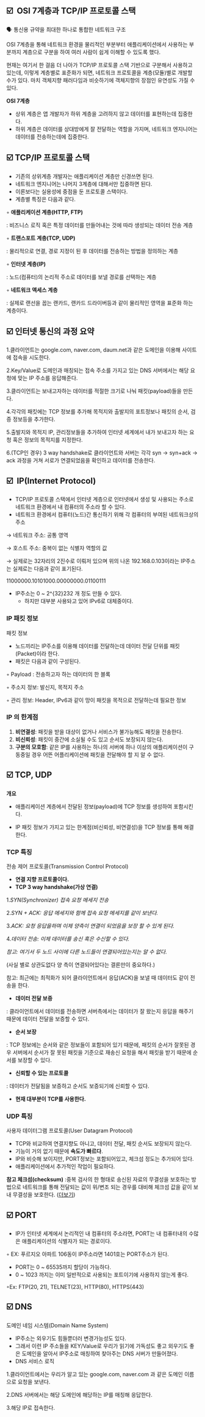 ## ☑️  **OSI 7계층과 TCP/IP 프로토콜 스택**



<aside>
🗣 통신용 규약을 최대한 하나로 통합한 네트워크 구조

</aside>

OSI 7계층을 통해 네트워크 환경을 물리적인 부분부터 애플리케이션에서 사용하는 부분까지 계층으로 구분을 하여 여러 사람이 쉽게 이해할 수 있도록 했다.

현재는 여기서 한 걸음 더 나아가 TCP/IP 프로토콜 스택 기반으로 구분해서 사용하고 있는데, 이렇게 계층별로 표준화가 되면,  네트워크 프로토콜을 계층(모듈)별로 개발할 수가 있다. 마치 객체지향 패러다임과 비슷하기에 객체지향의 장점인 유연성도 가질 수 있다.

****OSI 7계층****


- 상위 계층은 앱 개발자가 하위 계층을 고려하지 않고 데이터를 표현하는데 집중한다.
- 하위 계층은 데이터를 상대방에게 잘 전달하는 역할을 가지며, 네트워크 엔지니어는 데이터를 전송하는데에 집중한다.

## ☑️ ****TCP/IP 프로토콜 스택****


- 기존의 상위계층 개발자는 애플리케이션 계층만 신경쓰면 된다.
- 네트워크 엔지니어는 나머지 3계층에 대해서만 집중하면 된다.
- 이론보다는 실용성에 중점을 둔 프로토콜 스택이다.
- 계층별 특징은 다음과 같다.

◦ **애플리케이션 계층(HTTP, FTP)**

: 비즈니스 로직 혹은 특정 데이터를 만들어내는 것에 따라 생성되는 데이터 전송 계층

◦ **트랜스포트 계층(TCP, UDP)**

: 물리적으로 연결, 경로 지정이 된 후 데이터를 전송하는 방법을 정의하는 계층

◦ **인터넷 계층(IP)**

: 노드(컴퓨터)의 논리적 주소로 데이터를 보낼 경로를 선택하는 계층

◦ **네트워크 액세스 계층**

: 실제로 랜선을 꼽는 랜카드, 랜카드 드라이버등과 같이 물리적인 영역을 표준화 하는 계층이다.

## ☑️ **인터넷 통신의 과정 요약**

1.클라이언트는 google.com, naver.com, daum.net과 같은 도메인을 이용해 사이트에 접속을 시도한다.

2.Key/Value로 도메인과 매칭되는 접속 주소를 가지고 있는 DNS 서버에서는 해당 요청에 맞는 IP 주소를 응답해준다.

3.클라이언트는 보내고자하는 데이터를 적절한 크기로 나눠 패킷(payload)들을 만든다.

4.각각의 패킷에는 TCP 정보를 추가해 목적지와 출발지의 포트정보나 패킷의 순서, 검증 정보등을 추가한다.

5.출발지와 목적지 IP, 관리정보들을 추가하여 인터넷 세계에서 내가 보내고자 하는 요청 혹은 정보의 목적지를 지정한다.

6.(TCP인 경우) 3 way handshake로 클라이언트와 서버는 각각 syn → syn+ack → ack 과정을 거쳐 서로가 연결되었음을 확인하고 데이터를 전송한다.

## ☑️  **IP(Internet Protocol)**

- TCP/IP 프로토콜 스택에서 인터넷 계층으로 인터넷에서 생성 및 사용되는 주소로 네트워크 환경에서 내 컴퓨터의 주소라 할 수 있다.
- 네트워크 환경에서 컴퓨터(노드)간 통신하기 위해 각 컴퓨터의 부여된 네트워크상의 주소



→ 네트워크 주소: 공통 영역

→ 호스트 주소: 중복이 없는 식별자 역할의 값

→ 실제로는 32자리의 2진수로 이뤄저 있으며 위의 나온 192.168.0.103이라는 IP주소는 실제로는 다음과 같이 표기된다.



11000000.10101000.00000000.01100111

- IP주소는 0 ~ 2^{32}232 개 정도 만들 수 있다.
    - 하지만 대부분 사용돠고 있어 IPv6로 대체중이다.

### ****IP 패킷 정보****


패킷 정보

- 노드끼리는 IP주소를 이용해 데이터를 전달하는데 데이터 전달 단위를 패킷(Packet)이라 한다.
- 패킷은 다음과 같이 구성된다.

◦ Payload : 전송하고자 하는 데이터의 한 블록

◦ 주소지 정보: 발신지, 목적지 주소

◦ 관리 정보: Header, IPv6과 같이 망이 패킷을 목적으로 전달하는데 필요한 정보

### ****IP 의 한계점****

1. **비연결성**: 패킷을 받을 대상이 없거나 서비스가 불가능해도 패킷을 전송한다.
2. **비신뢰성**: 패킷이 중간에 소실될 수도 있고 순서도 보장되지 않는다.
3. **구분의 모호함**: 같은 IP를 사용하는 하나의 서버에 하나 이상의 애플리케이션이 구동중일 경우 어뜬 어플리케이션에 패킷을 전달해야 할 지 알 수 없다.

## ☑️ **TCP, UDP**

****개요****

- 애플리케이션 계층에서 전달된 정보(payload)에 TCP 정보를 생성하여 포함시킨다.



- IP 패킷 정보가 가지고 있는 한계점(비신뢰성, 비연결성)을 TCP 정보를 통해 해결한다.



### ****TCP 특징****



전송 제어 프로토콜(Transmission Control Protocol)

- **연결 지향 프로토콜이다.**
- **TCP 3 way handshake(가상 연결)**



1.*SYN(Synchronizer) 접속 요청 메세지 전송*

2.*SYN + ACK: 응답 메세지와 함께 접속 요청 메세지를 같이 보낸다.*

3.*ACK: 요청 응답을하며 이제 양측이 연결이 되었음을 보장 할 수 있게 된다.*

4.*데이터 전송: 이제 데이터를 송신 혹은 수신할 수 있다.*

*참고: 여기서 두 노드 사이에 다른 노드들이 연결되어있는지는 알 수 없다.*



(사실 별로 상관도없다 양 측이 연결되어있다는 결론만이 중요하다.)


참고: 최근에는 최적화가 되어 클라이언트에서 응답(ACK)을 보낼 때 데이터도 같이 전송을 한다.

- **데이터 전달 보증**

: 클라이언트에서 데이터를 전송하면 서버측에서는 데이터가 잘 왔는지 응답을 해주기 때문에 데이터 전달을 보증할 수 있다.

- **순서 보장**

: TCP 정보에는 순서와 같은 정보들이 포함되어 있기 때문에,  패킷의 순서가 잘못된 경우 서버에서 순서가 잘 못된 패킷을 기준으로 재송신 요청을 해서 패킷을 받기 때문에 순서를 보장할 수 있다.

- **신뢰할 수 있는 프로토콜**

: 데이터가 전달됨을 보증하고 순서도 보증되기에 신뢰할 수 있다.

- **현재 대부분이 TCP를 사용한다.**

### ****UDP 특징****



사용자 데이터그램 프로토콜(User Datagram Protocol)

- TCP와 비교하여 연결지향도 아니고, 데이터 전달, 패킷 순서도 보장되지 않는다.
- 기능이 거의 없기 때문에 **속도가 빠르다**.
- IP와 비슷해 보이지만, PORT정보는 포함되어있고, 체크섬 정도는 추가되어 있다.
- 애플리케이션에서 추가적인 작업이 필요하다.

****참고 
체크섬(checksum)**** :중복 검사의 한 형태로 송신된 자료의 무결성을 보호하는 방법으로 네트워크를 통해 전달되는 값이 위/변조 되는 경우를 대비해 체크섬 값을 같이 보내 무결성을 보호한다. ([더보기](https://ko.wikipedia.org/wiki/%EC%B2%B4%ED%81%AC%EC%84%AC))


## ☑️ **PORT**

- IP가 인터넷 세계에서 논리적인 내 컴퓨터의 주소라면, PORT는 내 컴퓨터내의 수많은 애플리케이션의 식별자가 되는 경로이다.

◦ EX: 푸르지오 아파트 106동이 IP주소라면 1401호는 PORT주소가 된다.

- PORT는 0 ~ 65535까지 할당이 가능하다.
- 0 ~ 1023 까지는 이미 일반적으로 사용되는 포트이기에 사용하지 않는게 좋다.

◦Ex: FTP(20, 21), TELNET(23), HTTP(80), HTTPS(443)

## ☑️ **DNS**



도메인 네임 시스템(Domain Name System)

- IP주소는 외우기도 힘들뿐더러 변경가능성도 있다.
- 그래서 이런 IP 주소들을 KEY/Value로 우리가 읽기에 가독성도 좋고 외우기도 좋은 도메인을 알아서 IP주소로 매칭하여 찾아주는 DNS 서버가 만들어졌다.
- DNS 서비스 로직


1.클라이언트에서는 우리가 알고 있는 google.com, naver.com 과 같은 도메인 이름으로 요청을 보낸다.

2.DNS 서버에서는 해당 도메인에 해당하는 IP를 매칭해 응답한다.

3.해당 IP로 접속한다.
